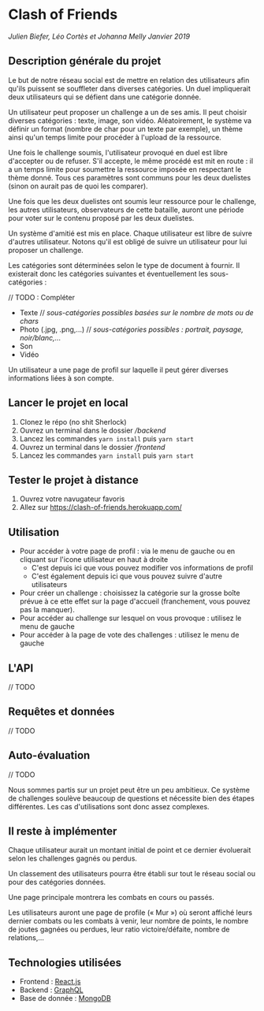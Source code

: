 # Clash of Friends
_Julien Biefer, Léo Cortès et Johanna Melly_
_Janvier 2019_

## Description générale du projet
Le but de notre réseau social est de mettre en relation des utilisateurs afin qu'ils puissent se souffleter dans diverses catégories.
Un duel impliquerait deux utilisateurs qui se défient dans une catégorie donnée.

Un utilisateur peut proposer un challenge a un de ses amis. Il peut choisir diverses catégories : texte, image, son vidéo. Aléatoirement, le système va définir un format (nombre de char pour un texte par exemple), un thème ainsi qu'un temps limite pour procéder à l'upload de la ressource.

Une fois le challenge soumis, l'utilisateur provoqué en duel est libre d'accepter ou de refuser. S'il accepte, le même procédé est mit en route : il a un temps limite pour soumettre la ressource imposée en respectant le thème donné. Tous ces paramètres sont communs pour les deux duelistes (sinon on aurait pas de quoi les comparer).

Une fois que les deux duelistes ont soumis leur ressource pour le challenge, les autres utilisateurs, observateurs de cette bataille, auront une période pour voter sur le contenu proposé par les deux duelistes.

Un système d'amitié est mis en place. Chaque utilisateur est libre de suivre d'autres utilisateur. Notons qu'il est obligé de suivre un utilisateur pour lui proposer un challenge.

Les catégories sont déterminées selon le type de document à fournir. Il existerait donc les catégories suivantes et éventuellement les sous-catégories :

// TODO : Compléter
* Texte  // _sous-catégories possibles basées sur le nombre de mots ou de chars_
* Photo (.jpg, .png,...) // _sous-catégories possibles : portrait, paysage, noir/blanc,..._
* Son
* Vidéo

Un utilisateur a une page de profil sur laquelle il peut gérer diverses informations liées à son compte.

## Lancer le projet en local
1. Clonez le répo (no shit Sherlock)
2. Ouvrez un terminal dans le dossier */backend*
3. Lancez les commandes ``yarn install`` puis ``yarn start``
4. Ouvrez un terminal dans le dossier */frontend*
3. Lancez les commandes ``yarn install`` puis ``yarn start``

## Tester le projet à distance
1. Ouvrez votre navugateur favoris
2. Allez sur https://clash-of-friends.herokuapp.com/

## Utilisation
- Pour accéder à votre page de profil : via le menu de gauche ou en cliquant sur l'icone utilisateur en haut à droite
  - C'est depuis ici que vous pouvez modifier vos informations de profil
  - C'est également depuis ici que vous pouvez suivre d'autre utilisateurs
- Pour créer un challenge : choisissez la catégorie sur la grosse boîte prévue à ce ette effet sur la page d'accueil (franchement, vous pouvez pas la manquer).
- Pour accéder au challenge sur lesquel on vous provoque : utilisez le menu de gauche
- Pour accéder à la page de vote des challenges : utilisez le menu de gauche

## L'API
// TODO

## Requêtes et données
// TODO

## Auto-évaluation
// TODO

Nous sommes partis sur un projet peut être un peu ambitieux. Ce système de challenges soulève beaucoup de questions et nécessite bien des étapes différentes. Les cas d'utilisations sont donc assez complexes.

## Il reste à implémenter
Chaque utilisateur aurait un montant initial de point et ce dernier évoluerait selon les challenges gagnés ou perdus.

Un classement des utilisateurs pourra être établi sur tout le réseau social ou pour des catégories données.

Une page principale montrera les combats en cours ou passés.

Les utilisateurs auront une page de profile (« Mur ») où seront affiché leurs dernier combats ou les combats à venir, leur nombre de points, le nombre de joutes gagnées ou perdues, leur ratio victoire/défaite, nombre de relations,...

## Technologies utilisées
* Frontend : [React.js](https://reactjs.org)
* Backend : [GraphQL](https://graphql.org)
* Base de donnée : [MongoDB](https://www.mongodb.com)
